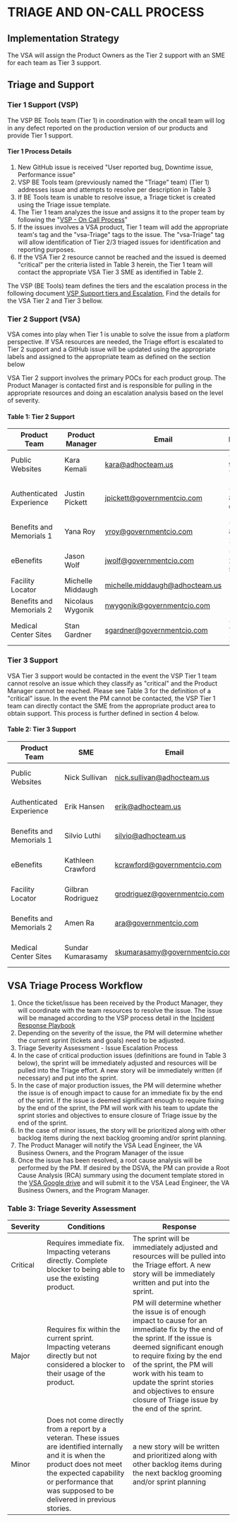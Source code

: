 # TRIAGE AND ON-CALL PROCESS

## Implementation Strategy

The VSA will assign the Product Owners as the Tier 2  support with an SME for each team as Tier 3 support.

## Triage and Support

### Tier 1 Support (VSP)

The VSP BE Tools team (Tier 1) in coordination with the oncall team will log in any defect reported on the production version of our products and provide Tier 1 support.

#### Tier 1 Process Details

1. New GitHub issue is received &quot;User reported bug, Downtime issue, Performance issue&quot;
2. VSP BE Tools team (prevviously named the "Triage" team) (Tier 1) addresses issue and attempts to resolve per description in Table 3
3. If BE Tools team is unable to resolve issue, a Triage ticket is created using the Triage issue template.
4. The Tier 1 team analyzes the issue and assigns it to the proper team by following the  &quot;[VSP - On Call Process](https://github.com/department-of-veterans-affairs/va.gov-team/blob/7000a834537bdad1172bf57f968b040ae6b45cb7/platform/working-with-vsp/policies-work-norms/reporting-an-incident-to-the-platform.md)&quot;
5. If the issues involves a VSA product, Tier 1 team will add the appropriate team&#39;s tag and the &quot;vsa-Triage&quot; tags to the issue.  The &quot;vsa-Triage&quot; tag will allow identification of Tier 2/3 triaged issues for identification and reporting purposes.
6. If the VSA Tier 2 resource cannot be reached and the issued is deemed &quot;critical&quot; per the criteria listed in Table 3 herein, the Tier 1 team will contact the appropriate VSA Tier 3 SME as identified in Table 2.

The VSP (BE Tools) team defines the tiers and the escalation process in the following document [VSP Support tiers and Escalation](https://github.com/department-of-veterans-affairs/va.gov-team/blob/master/teams/vsp/teams/triage/support-tiers.md), Find the details for the VSA Tier 2 and Tier 3 bellow.

### Tier 2 Support (VSA)

VSA comes into play when Tier 1 is unable to solve the issue from a platform perspective.  If VSA resources are needed, the Triage effort is escalated to Tier 2 support and a GitHub issue will be updated using the appropriate labels and assigned to the appropriate team as defined on the section below

VSA Tier 2 support involves the primary POCs for each product group.  The Product Manager is contacted first and is responsible for pulling in the appropriate resources and doing an escalation analysis based on the level of severity.

#### Table 1: Tier 2 Support

| Product Team | Product Manager | Email | Phone  | GitHub Labels |
| --- | --- | --- | --- | --- |
| Public Websites | Kara Kemali | kara@adhocteam.us| (410) 905-7239 | vsa-public-websites, vsa-Triage |
| Authenticated Experience | Justin Pickett | jpickett@governmentcio.com| (405) 808-6419 | vsa-authenticated-exp, vsa-Triage |
| Benefits and Memorials 1 | Yana Roy | yroy@governmentcio.com| (732) 822-1200 | vsa-benefits, vsa-Triage |
| eBenefits | Jason Wolf | jwolf@governmentcio.com| (540) 250-5217 | vsa-ebenefits, vsa-Triage |
| Facility Locator | Michelle Middaugh | michelle.middaugh@adhocteam.us|  | vsa-facilities, vsa-Triage |
| Benefits and Memorials 2 | Nicolaus Wygonik | nwygonik@governmentcio.com|  | vsa-benefits-2, vsa-Triage |
| Medical Center Sites | Stan Gardner | sgardner@governmentcio.com| (775) 772-1409 | vsa-medical-sites, vsa-Triage |

### Tier 3 Support

VSA Tier 3 support would be contacted in the event the VSP Tier 1 team cannot resolve an issue which  they classify as &quot;critical&quot; and the Product Manager cannot be reached.  Please see Table 3 for the definition of a &quot;critical&quot; issue.  In the event the PM cannot be contacted, the VSP Tier 1 team can directly contact the SME from the appropriate product area to obtain support.  This process is further defined in section 4 below.

#### Table 2: Tier 3 Support

| Product Team | SME | Email | Phone |
| --- | --- | --- | --- |
| Public Websites | Nick Sullivan | nick.sullivan@adhocteam.us| (859) 496-5292  |
| Authenticated Experience | Erik Hansen | erik@adhocteam.us| (415) 845-2279  |
| Benefits and Memorials 1 | Silvio Luthi | silvio@adhocteam.us | (503) 516-0588  |
| eBenefits | Kathleen Crawford | kcrawford@governmentcio.com | (267) 738-7227 |
| Facility Locator | Gilbran Rodriguez | grodriguez@governmentcio.com | (248) 709-9976  |
| Benefits and Memorials 2 | Amen Ra | ara@governmentcio.com | (202) 607-8069  |
| Medical Center Sites | Sundar Kumarasamy | skumarasamy@governmentcio.com | (202) 525-8970  |

## VSA Triage Process Workflow

1. Once the ticket/issue has been received by the Product Manager, they will coordinate with the team resources to resolve the issue. The issue will be managed according to the VSP process detail in the [Incident Response Playbook](https://github.com/department-of-veterans-affairs/devops/blob/master/docs/Incident%20Response%20Playbook.md)
2. Depending on the severity of the issue, the PM will determine whether the current sprint (tickets and goals) need to be adjusted.
3. Triage Severity Assessment - Issue Escalation Process
  1. In the case of critical production issues (definitions are found in Table 3 below), the sprint will be immediately adjusted and resources will be pulled into the Triage effort.  A new story will be immediately written (if necessary) and put into the sprint.
  2. In the case of major production issues, the PM will determine whether the issue is of enough impact to cause for an immediate fix by the end of the sprint.  If the issue is deemed significant enough to require fixing by the end of the sprint, the PM will work with his team to update the sprint stories and objectives to ensure closure of Triage issue by the end of the sprint.
  3. In the case of minor issues, the story will be prioritized along with other backlog items during the next backlog grooming and/or sprint planning.
4. The Product Manager will notify the VSA Lead Engineer, the VA Business Owners, and the Program Manager of the issue
5. Once the issue has been resolved, a root cause analysis will be performed by the PM.  If desired by the DSVA, the PM can provide a Root Cause Analysis (RCA) summary using the document template stored in the [VSA Google drive](https://docs.google.com/document/d/16HGKtXGhDx1n0tlk55gmtiFxvGbGhy6n/edit) and will submit it to the VSA Lead Engineer, the VA Business Owners, and the Program Manager.

### Table 3: Triage Severity Assessment

| Severity | Conditions | Response |
| --- | --- | --- |
| Critical | Requires immediate fix.  Impacting veterans directly.  Complete blocker to being able to use the existing product. | The sprint will be immediately adjusted and resources will be pulled into the Triage effort.  A new story will be immediately written and put into the sprint.  |
| Major | Requires fix within the current sprint.  Impacting veterans directly but not considered a blocker to their usage of the product. | PM will determine whether the issue is of enough impact to cause for an immediate fix by the end of the sprint.  If the issue is deemed significant enough to require fixing by the end of the sprint, the PM will work with his team to update the sprint stories and objectives to ensure closure of Triage issue by the end of the sprint. |
| Minor | Does not come directly from a report by a veteran.  These issues are identified internally and it is when the product does not meet the expected capability or performance that was supposed to be delivered in previous stories. | a new story will be written and prioritized along with other backlog items during the next backlog grooming and/or sprint planning |
